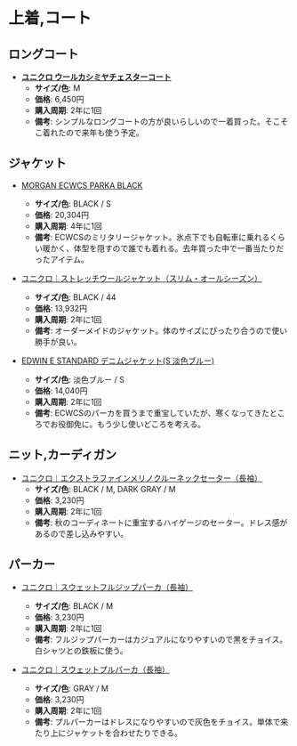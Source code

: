上着,コート
====

ロングコート
----

- [**ユニクロ ウールカシミヤチェスターコート**](http://www.uniqlo.com/jp/store/goods/400518-09-004)
  - **サイズ/色**: M
  - **価格**: 6,450円
  - **購入周期**: 2年に1回
  - **備考**: シンプルなロングコートの方が良いらしいので一着買った。そこそこ着れたので来年も使う予定。

ジャケット
----

- [MORGAN ECWCS PARKA BLACK](http://www.nakatashoten.com/contents/a-1826.html)
  - **サイズ/色**: BLACK / S
  - **価格**: 20,304円
  - **購入周期**: 4年に1回
  - **備考**: ECWCSのミリタリージャケット。氷点下でも自転車に乗れるくらい暖かく、体型を隠すので誰でも着れる。去年買った中で一番当たりだったアイテム。

- [ユニクロ｜ストレッチウールジャケット（スリム・オールシーズン）](http://www.uniqlo.com/jp/store/goods/178547-09-044)
  - **サイズ/色**: BLACK / 44
  - **価格**: 13,932円
  - **購入周期**: 2年に1回
  - **備考**: オーダーメイドのジャケット。体のサイズにぴったり合うので使い勝手が良い。

- [ EDWIN E STANDARD デニムジャケット(S 淡色ブルー)](https://edwin.co.jp/shop/g/gET1021-166-02/)
  - **サイズ/色**: 淡色ブルー / S
  - **価格**: 14,040円
  - **購入周期**: 2年に1回
  - **備考**: ECWCSのパーカを買うまで重宝していたが、寒くなってきたところでお役御免に。もう少し使いどころを考える。

ニット,カーディガン
----

- [ユニクロ｜エクストラファインメリノクルーネックセーター（長袖）](http://www.uniqlo.com/jp/store/goods/400623)
  - **サイズ/色**: BLACK / M, DARK GRAY / M
  - **価格**: 3,230円
  - **購入周期**: 2年に1回
  - **備考**: 秋のコーディネートに重宝するハイゲージのセーター。ドレス感があるので差し込みやすい。

パーカー
----

- [ユニクロ｜スウェットフルジップパーカ（長袖）](http://www.uniqlo.com/jp/store/goods/400330-69)
  - **サイズ/色**: BLACK / M
  - **価格**: 3,230円
  - **購入周期**: 2年に1回
  - **備考**: フルジップパーカーはカジュアルになりやすいので黒をチョイス。白シャツとの鉄板に使う。

- [ユニクロ｜スウェットプルパーカ（長袖）](http://www.uniqlo.com/jp/store/goods/404165-69)
  - **サイズ/色**: GRAY / M
  - **価格**: 3,230円
  - **購入周期**: 2年に1回
  - **備考**: プルパーカーはドレスになりやすいので灰色をチョイス。単体で来たり上にジャケットを合わせたりできる。
